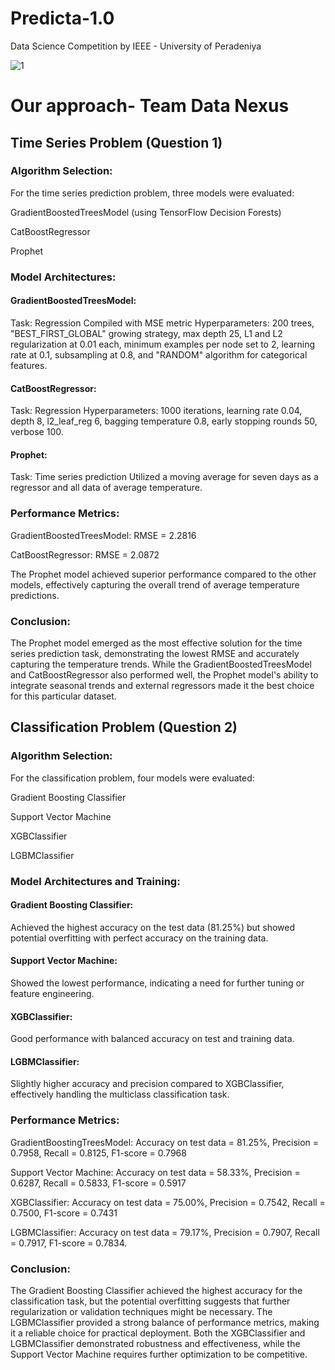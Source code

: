 # Predicta-1.0
Data Science Competition by IEEE - University of Peradeniya

![1](https://github.com/user-attachments/assets/128d2ad0-9f3b-442c-8d9b-58f552819c6f)

# Our approach- Team Data Nexus


## Time Series Problem (Question 1)

### Algorithm Selection:
For the time series prediction problem, three models were evaluated:

GradientBoostedTreesModel (using TensorFlow Decision Forests)

CatBoostRegressor

Prophet

### Model Architectures:

#### GradientBoostedTreesModel:

Task: Regression
Compiled with MSE metric
Hyperparameters: 200 trees, "BEST_FIRST_GLOBAL" growing strategy, max depth 25, L1 and L2 regularization at 0.01 each, minimum examples per node set to 2, learning rate at 0.1, subsampling at 0.8, and "RANDOM" algorithm for categorical features.

#### CatBoostRegressor:

Task: Regression
Hyperparameters: 1000 iterations, learning rate 0.04, depth 8, l2_leaf_reg 6, bagging temperature 0.8, early stopping rounds 50, verbose 100.

#### Prophet:

Task: Time series prediction
Utilized a moving average for seven days as a regressor and all data of average temperature.

### Performance Metrics:

GradientBoostedTreesModel: RMSE = 2.2816

CatBoostRegressor: RMSE = 2.0872

The Prophet model achieved superior performance compared to the other models, effectively capturing the overall trend of average temperature predictions​.

### Conclusion:

The Prophet model emerged as the most effective solution for the time series prediction task, demonstrating the lowest RMSE and accurately capturing the temperature trends. While the GradientBoostedTreesModel and CatBoostRegressor also performed well, the Prophet model's ability to integrate seasonal trends and external regressors made it the best choice for this particular dataset.


## Classification Problem (Question 2)

### Algorithm Selection:
For the classification problem, four models were evaluated:

Gradient Boosting Classifier

Support Vector Machine

XGBClassifier

LGBMClassifier

### Model Architectures and Training:

#### Gradient Boosting Classifier:
Achieved the highest accuracy on the test data (81.25%) but showed potential overfitting with perfect accuracy on the training data.

#### Support Vector Machine:
Showed the lowest performance, indicating a need for further tuning or feature engineering.

#### XGBClassifier:
Good performance with balanced accuracy on test and training data.

#### LGBMClassifier:
Slightly higher accuracy and precision compared to XGBClassifier, effectively handling the multiclass classification task.
### Performance Metrics:

GradientBoostingTreesModel: Accuracy on test data = 81.25%, Precision = 0.7958, Recall = 0.8125, F1-score = 0.7968

Support Vector Machine: Accuracy on test data = 58.33%, Precision = 0.6287, Recall = 0.5833, F1-score = 0.5917

XGBClassifier: Accuracy on test data = 75.00%, Precision = 0.7542, Recall = 0.7500, F1-score = 0.7431

LGBMClassifier: Accuracy on test data = 79.17%, Precision = 0.7907, Recall = 0.7917, F1-score = 0.7834​.

### Conclusion:
The Gradient Boosting Classifier achieved the highest accuracy for the classification task, but the potential overfitting suggests that further regularization or validation techniques might be necessary. The LGBMClassifier provided a strong balance of performance metrics, making it a reliable choice for practical deployment. Both the XGBClassifier and LGBMClassifier demonstrated robustness and effectiveness, while the Support Vector Machine requires further optimization to be competitive.

